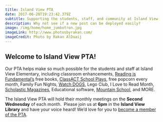 ```yaml
---
title: Island View PTA
date: 2017-06-28T19:23:42.379Z
subtitle: Supporting the students, staff, and community at Island View Elementary.
description: Why not see if a new post can be deployed easily?
image: /img/home/home_jumbotron.jpg
imageLink: http://www.photosbyrakan.com/
imageCredit: Photo by Rakan AlDuaij
---
```

## Welcome to Island View PTA!

Our PTA helps make so much possible for the students and staff at Island View Elementary, 
including classroom enhancements, 
[Reading is Fundamental’s](http://www.rif.org/) free books, 
[ClassACT School Plays](https://www.facebook.com/Class-ACT-Anacortes-Community-Theatres-School-of-Performing-Arts-105835664376/), 
free popcorn every month, Family Fun Nights, 
[Watch DOGS](http://www.fathers.com/watchdogs/), 
Lego Club, 
I Love to Read Month, 
[Scholastic Magazines](http://classroommagazines.scholastic.com/Landing-Pages/subscribers), 
Educational software, 
[Mountain School](https://ncascades.org/signup/youth/mountain-school), and MORE.

The Island View PTA will hold their monthly meetings on the **Second Wednesday** of each month.  Please join us at **6pm** in the **Island View Library** and have your voice heard! We’d love for you to [become a member of the PTA](/membership/). 